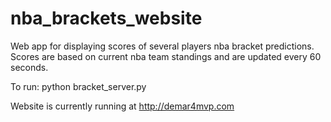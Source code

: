 # nba_brackets_website
Web app for displaying scores of several players nba bracket predictions. Scores are based on current nba team standings and are updated every 60 seconds.

To run:
python bracket_server.py

Website is currently running at <http://demar4mvp.com>
